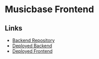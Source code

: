 # Musicbase Frontend

## Links

- [Backend Repository](https://github.com/svdf18/musicbase_app_backend/tree/main_production)
- [Deployed Backend](https://musicbase-app-backend.azurewebsites.net/)
- [Deployed Frontend](https://svdf18.github.io/musicbase_app_frontend/)
